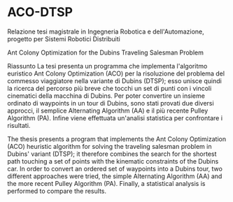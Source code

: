 # ACO-DTSP
Relazione tesi magistrale in Ingegneria Robotica e dell'Automazione, progetto per Sistemi Robotici Distribuiti

Ant Colony Optimization for the Dubins Traveling Salesman Problem

 Riassunto
La tesi presenta un programma che implementa l'algoritmo euristico Ant Colony Optimization (ACO) per la risoluzione del problema del commesso viaggiatore nella variante di Dubins (DTSP); esso unisce quindi la ricerca del percorso più breve che tocchi un set di punti con i vincoli cinematici della macchina di Dubins.
Per poter convertire un insieme ordinato di waypoints in un tour di Dubins, sono stati provati due diversi approcci, il semplice Alternating Algorithm (AA) e il più recente Pulley Algorithm (PA).
Infine viene effettuata un'analisi statistica per confrontare i risultati.

The thesis presents a program that implements the Ant Colony Optimization (ACO) heuristic algorithm for solving the traveling salesman problem in Dubins' variant (DTSP); it therefore combines the search for the shortest path touching a set of points with the kinematic constraints of the Dubins car.
In order to convert an ordered set of waypoints into a Dubins tour, two different approaches were tried, the simple Alternating Algorithm (AA) and the more recent Pulley Algorithm (PA).
Finally, a statistical analysis is performed to compare the results.

